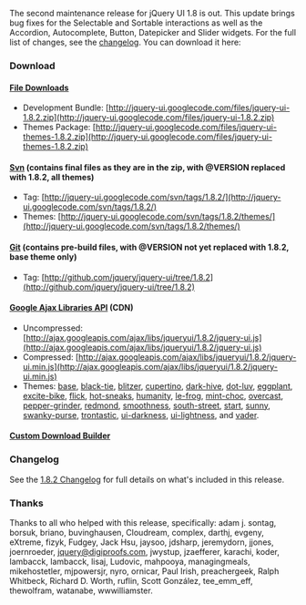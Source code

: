 The second maintenance release for jQuery UI 1.8 is out. This update
brings bug fixes for the Selectable and Sortable interactions as well as
the Accordion, Autocomplete, Button, Datepicker and Slider widgets. For
the full list of changes, see the
[changelog](http://jqueryui.com/docs/Changelog/1.8.2). You can download
it here:

### Download

#### [File Downloads](http://code.google.com/p/jquery-ui/downloads/list)

-   Development Bundle:
    [http://jquery-ui.googlecode.com/files/jquery-ui-1.8.2.zip](http://jquery-ui.googlecode.com/files/jquery-ui-1.8.2.zip)
-   Themes Package:
    [http://jquery-ui.googlecode.com/files/jquery-ui-themes-1.8.2.zip](http://jquery-ui.googlecode.com/files/jquery-ui-themes-1.8.2.zip)

#### [Svn](http://code.google.com/p/jquery-ui/source/checkout) (contains final files as they are in the zip, with @VERSION replaced with 1.8.2, all themes)

-   Tag:
    [http://jquery-ui.googlecode.com/svn/tags/1.8.2/](http://jquery-ui.googlecode.com/svn/tags/1.8.2/)
-   Themes:
    [http://jquery-ui.googlecode.com/svn/tags/1.8.2/themes/](http://jquery-ui.googlecode.com/svn/tags/1.8.2/themes/)

#### [Git](http://github.com/jquery/jquery-ui/) (contains pre-build files, with @VERSION not yet replaced with 1.8.2, base theme only)

-   Tag:
    [http://github.com/jquery/jquery-ui/tree/1.8.2](http://github.com/jquery/jquery-ui/tree/1.8.2)

#### [Google Ajax Libraries API](http://code.google.com/apis/ajaxlibs/documentation/index.html#jqueryUI) (CDN)

-   Uncompressed:
    [http://ajax.googleapis.com/ajax/libs/jqueryui/1.8.2/jquery-ui.js](http://ajax.googleapis.com/ajax/libs/jqueryui/1.8.2/jquery-ui.js)
-   Compressed:
    [http://ajax.googleapis.com/ajax/libs/jqueryui/1.8.2/jquery-ui.min.js](http://ajax.googleapis.com/ajax/libs/jqueryui/1.8.2/jquery-ui.min.js)
-   Themes:
    [base](http://ajax.googleapis.com/ajax/libs/jqueryui/1.8.2/themes/base/jquery-ui.css),
    [black-tie](http://ajax.googleapis.com/ajax/libs/jqueryui/1.8.2/themes/black-tie/jquery-ui.css),
    [blitzer](http://ajax.googleapis.com/ajax/libs/jqueryui/1.8.2/themes/blitzer/jquery-ui.css),
    [cupertino](http://ajax.googleapis.com/ajax/libs/jqueryui/1.8.2/themes/cupertino/jquery-ui.css),
    [dark-hive](http://ajax.googleapis.com/ajax/libs/jqueryui/1.8.2/themes/dark-hive/jquery-ui.css),
    [dot-luv](http://ajax.googleapis.com/ajax/libs/jqueryui/1.8.2/themes/dot-luv/jquery-ui.css),
    [eggplant](http://ajax.googleapis.com/ajax/libs/jqueryui/1.8.2/themes/eggplant/jquery-ui.css),
    [excite-bike](http://ajax.googleapis.com/ajax/libs/jqueryui/1.8.2/themes/excite-bike/jquery-ui.css),
    [flick](http://ajax.googleapis.com/ajax/libs/jqueryui/1.8.2/themes/flick/jquery-ui.css),
    [hot-sneaks](http://ajax.googleapis.com/ajax/libs/jqueryui/1.8.2/themes/hot-sneaks/jquery-ui.css),
    [humanity](http://ajax.googleapis.com/ajax/libs/jqueryui/1.8.2/themes/humanity/jquery-ui.css),
    [le-frog](http://ajax.googleapis.com/ajax/libs/jqueryui/1.8.2/themes/le-frog/jquery-ui.css),
    [mint-choc](http://ajax.googleapis.com/ajax/libs/jqueryui/1.8.2/themes/mint-choc/jquery-ui.css),
    [overcast](http://ajax.googleapis.com/ajax/libs/jqueryui/1.8.2/themes/overcast/jquery-ui.css),
    [pepper-grinder](http://ajax.googleapis.com/ajax/libs/jqueryui/1.8.2/themes/pepper-grinder/jquery-ui.css),
    [redmond](http://ajax.googleapis.com/ajax/libs/jqueryui/1.8.2/themes/redmond/jquery-ui.css),
    [smoothness](http://ajax.googleapis.com/ajax/libs/jqueryui/1.8.2/themes/smoothness/jquery-ui.css),
    [south-street](http://ajax.googleapis.com/ajax/libs/jqueryui/1.8.2/themes/south-street/jquery-ui.css),
    [start](http://ajax.googleapis.com/ajax/libs/jqueryui/1.8.2/themes/start/jquery-ui.css),
    [sunny](http://ajax.googleapis.com/ajax/libs/jqueryui/1.8.2/themes/sunny/jquery-ui.css),
    [swanky-purse](http://ajax.googleapis.com/ajax/libs/jqueryui/1.8.2/themes/swanky-purse/jquery-ui.css),
    [trontastic](http://ajax.googleapis.com/ajax/libs/jqueryui/1.8.2/themes/trontastic/jquery-ui.css),
    [ui-darkness](http://ajax.googleapis.com/ajax/libs/jqueryui/1.8.2/themes/ui-darkness/jquery-ui.css),
    [ui-lightness](http://ajax.googleapis.com/ajax/libs/jqueryui/1.8.2/themes/ui-lightness/jquery-ui.css),
    and
    [vader](http://ajax.googleapis.com/ajax/libs/jqueryui/1.8.2/themes/vader/jquery-ui.css).

#### [Custom Download Builder](http://jqueryui.com/download)

### Changelog

See the [1.8.2 Changelog](http://jqueryui.com/docs/Changelog/1.8.2) for
full details on what's included in this release.

### Thanks

Thanks to all who helped with this release, specifically: adam j.
sontag, borsuk, briano, buvinghausen, Cloudream, complex, darthj,
evgeny, eXtreme, fizyk, Fudgey, Jack Hsu, jaysoo, jdsharp, jeremydorn,
jjones, joernroeder, jquery@digiproofs.com, jwystup, jzaefferer,
karachi, koder, lambacck, lambacck, lisaj, Ludovic, mahpooya,
managingmeals, mikehostetler, mjpowersjr, nyro, ornicar, Paul Irish,
preachergeek, Ralph Whitbeck, Richard D. Worth, ruflin, Scott González,
tee\_emm\_eff, thewolfram, watanabe, wwwilliamster.

